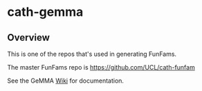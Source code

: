 **cath-gemma**
==========

Overview
---------

This is one of the repos that's used in generating FunFams.

The master FunFams repo is https://github.com/UCL/cath-funfam

See the GeMMA [Wiki](https://github.com/UCL/cath-gemma/wiki) for documentation.
